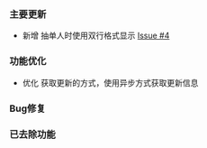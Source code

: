 ### 主要更新
- 新增 抽单人时使用双行格式显示 [Issue #4](https://github.com/SECTL/SecRandom/issues/4)

### 功能优化
- 优化 获取更新的方式，使用异步方式获取更新信息

### Bug修复


### 已去除功能
